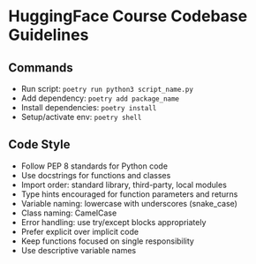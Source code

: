 # HuggingFace Course Codebase Guidelines

## Commands
- Run script: `poetry run python3 script_name.py`
- Add dependency: `poetry add package_name`
- Install dependencies: `poetry install`
- Setup/activate env: `poetry shell` 

## Code Style
- Follow PEP 8 standards for Python code
- Use docstrings for functions and classes
- Import order: standard library, third-party, local modules
- Type hints encouraged for function parameters and returns
- Variable naming: lowercase with underscores (snake_case)
- Class naming: CamelCase
- Error handling: use try/except blocks appropriately
- Prefer explicit over implicit code
- Keep functions focused on single responsibility
- Use descriptive variable names
